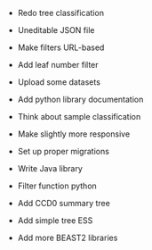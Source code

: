 - Redo tree classification
- Uneditable JSON file

- Make filters URL-based
- Add leaf number filter

- Upload some datasets

- Add python library documentation

- Think about sample classification
- Make slightly more responsive

- Set up proper migrations

- Write Java library
- Filter function python

- Add CCD0 summary tree
- Add simple tree ESS
- Add more BEAST2 libraries

